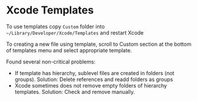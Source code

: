 # Xcode Templates

To use templates copy  ```Custom``` folder into ```~/Library/Developer/Xcode/Templates``` and restart Xcode

To creating a new file using template, scroll to Custom section at the bottom of templates menu and select appropriate template.

Found several non-critical problems:
- If template has hierarchy, sublevel files are created in folders (not groups). 
Solution: Delete references and readd folders as groups
- Xcode sometimes does not remove empty folders of hierarchy templates. 
Solution: Check and remove manually.
